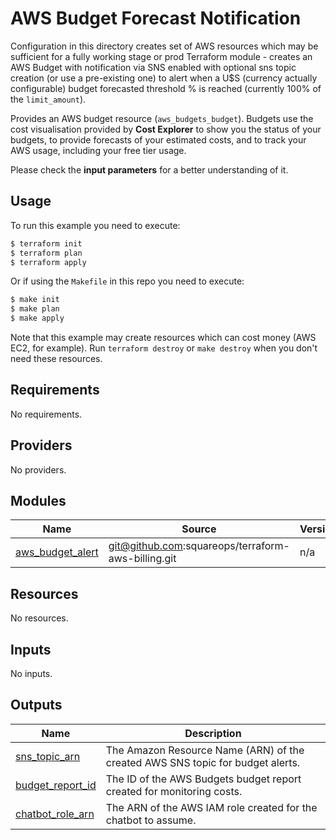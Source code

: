 # AWS Budget Forecast Notification

Configuration in this directory creates set of AWS resources which may be sufficient for a fully working stage or prod
Terraform module - creates an AWS Budget with notification via SNS enabled with optional sns topic
creation (or use a pre-existing one) to alert when a U$S (currency actually configurable) budget forecasted threshold % is reached
(currently 100% of the `limit_amount`).

Provides an AWS budget resource (`aws_budgets_budget`). Budgets use the cost visualisation provided by **Cost Explorer** to show
you the status of your budgets, to provide forecasts of your estimated costs, and to track your AWS usage, including your free tier usage.

Please check the **input parameters** for a better understanding of it.

## Usage

To run this example you need to execute:

```bash
$ terraform init
$ terraform plan
$ terraform apply
```

Or if using the `Makefile` in this repo you need to execute:

```bash
$ make init
$ make plan
$ make apply
```

Note that this example may create resources which can cost money (AWS EC2, for example). Run `terraform destroy` or `make destroy`
when you don't need these resources.

<!-- BEGINNING OF PRE-COMMIT-TERRAFORM DOCS HOOK -->
## Requirements

No requirements.

## Providers

No providers.

## Modules

| Name | Source | Version |
|------|--------|---------|
| <a name="module_aws_budget_alert"></a> [aws\_budget\_alert](#module\_aws\_budget\_alert) | git@github.com:squareops/terraform-aws-billing.git | n/a |

## Resources

No resources.

## Inputs

No inputs.

## Outputs

| Name | Description |
|------|-------------|
| <a name="output_sns_topic_arn"></a> [sns\_topic\_arn](#output\_sns\_topic\_arn) | The Amazon Resource Name (ARN) of the created AWS SNS topic for budget alerts. |
| <a name="output_budget_report_id"></a> [budget\_report\_id](#output\_budget\_report\_id) | The ID of the AWS Budgets budget report created for monitoring costs. |
| <a name="output_chatbot_role_arn"></a> [chatbot\_role\_arn](#output\_chatbot\_role\_arn) | The ARN of the AWS IAM role created for the chatbot to assume. |
<!-- END OF PRE-COMMIT-TERRAFORM DOCS HOOK -->
